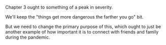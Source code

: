 Chapter 3 ought to something of a peak in severity.

We'll keep the "things get more dangerous the farther you go" bit.

But we need to change the primary purpose of this, which ought to just be another example of how important it is to connect with friends and family during the pandemic.